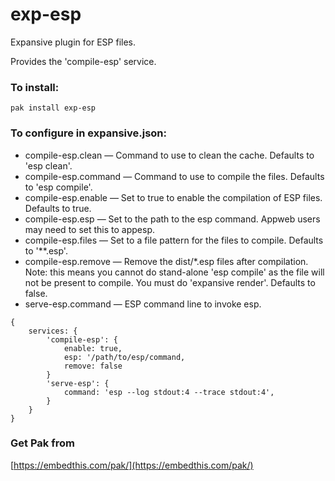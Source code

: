 exp-esp
===

Expansive plugin for ESP files.

Provides the 'compile-esp' service.

### To install:

    pak install exp-esp

### To configure in expansive.json:

* compile-esp.clean &mdash; Command to use to clean the cache. Defaults to 'esp clean'.
* compile-esp.command &mdash; Command to use to compile the files. Defaults to 'esp compile'.
* compile-esp.enable &mdash; Set to true to enable the compilation of ESP files. Defaults to true.
* compile-esp.esp &mdash; Set to the path to the esp command. Appweb users may need to set this to
    appesp.
* compile-esp.files &mdash; Set to a file pattern for the files to compile. Defaults to '**.esp'.
* compile-esp.remove &mdash; Remove the dist/*.esp files after compilation. Note: this 
    means you cannot do stand-alone 'esp compile' as the file will not be present to compile.
    You must do 'expansive render'. Defaults to false.
* serve-esp.command &mdash; ESP command line to invoke esp.

```
{
    services: {
        'compile-esp': {
            enable: true,
            esp: '/path/to/esp/command,
            remove: false
        }
        'serve-esp': {
            command: 'esp --log stdout:4 --trace stdout:4',
        }
    }
}
```

### Get Pak from

[https://embedthis.com/pak/](https://embedthis.com/pak/)

